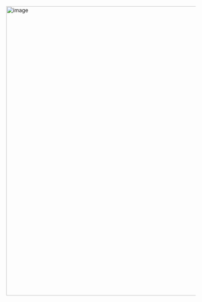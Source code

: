 <img width="1366" height="768" alt="image" src="https://github.com/user-attachments/assets/ecb8c606-519d-4de6-9037-47d39cbfdaef" />
